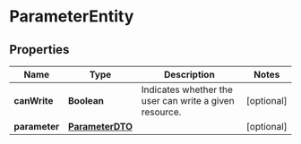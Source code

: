 # ParameterEntity

## Properties
Name | Type | Description | Notes
------------ | ------------- | ------------- | -------------
**canWrite** | **Boolean** | Indicates whether the user can write a given resource. |  [optional]
**parameter** | [**ParameterDTO**](ParameterDTO.md) |  |  [optional]
